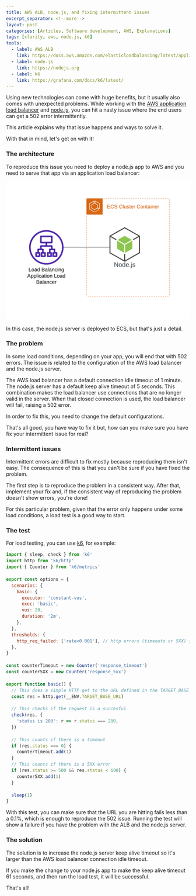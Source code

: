 ```yaml
---
title: AWS ALB, node.js, and fixing intermittent issues
excerpt_separator: <!--more-->
layout: post
categories: [Articles, Software development, AWS, Explanations]
tags: [clarity, aws, node.js, k6]
tools:
  - label: AWS ALB
    link: https://docs.aws.amazon.com/elasticloadbalancing/latest/application/introduction.html
  - label: node.js
    link: https://nodejs.org
  - label: k6
    link: https://grafana.com/docs/k6/latest/
---
```

Using new technologies can come with huge benefits, but it usually also comes with unexpected problems. While working with the [AWS application load balancer](https://docs.aws.amazon.com/elasticloadbalancing/latest/application/introduction.html) and [node.js](https://nodejs.org), you can hit a nasty issue where the end users can get a 502 error intermittently.


This article explains why that issue happens and ways to solve it.

With that in mind, let's get on with it!

<!--more-->

### The architecture

To reproduce this issue you need to deploy a node.js app to AWS and you need to serve that app via an application load balancer:

![Architecture diagram](/assets/alb-node/diagram.png)

In this case, the node.js server is deployed to ECS, but that's just a detail.

### The problem

In some load conditions, depending on your app, you will end that with 502 errors. The issue is related to the configuration of the AWS load balancer and the node.js server.

The AWS load balancer has a default connection idle timeout of 1 minute. The node.js server has a default keep alive timeout of 5 seconds. This combination makes the load balancer use connections that are no longer valid in the server. When that closed connection is used, the load balancer will fail, raising a 502 error.

In order to fix this, you need to change the default configurations.

That's all good, you have way to fix it but, how can you make sure you have fix your intermittent issue for real?

### Intermittent issues

Intermittent errors are difficult to fix mostly because reproducing them isn't easy. The consequence of this is that you can't be sure if you have fixed the problem.

The first step is to reproduce the problem in a consistent way. After that, implement your fix and, if the consistent way of reproducing the problem doesn't show errors, you're done!

For this particular problem, given that the error only happens under some load conditions, a load test is a good way to start.

### The test

For load testing, you can use [k6](https://grafana.com/docs/k6/latest/), for example:

```js
import { sleep, check } from 'k6'
import http from 'k6/http'
import { Counter } from 'k6/metrics'

export const options = {
  scenarios: {
    basic: {
      executor: 'constant-vus',
      exec: 'basic',
      vus: 20,
      duration: '2m',
    },
  },
  thresholds: {
    http_req_failed: ['rate<0.001'], // http errors (timeouts or 5XX) should be less than 1%
  },
}

const counterTimeout = new Counter('response_timeout')
const counter5XX = new Counter('response_5xx')

export function basic() {
  // This does a simple HTTP get to the URL defined in the TARGET_BASE_URL environment variable
  const res = http.get(__ENV.TARGET_BASE_URL)

  // This checks if the request is a succesful
  check(res, {
    'status is 200': r => r.status === 200,
  })

  // This counts if there is a timeout
  if (res.status === 0) {
    counterTimeout.add(1)
  }
  // This counts if there is a 5XX error
  if (res.status >= 500 && res.status < 600) {
    counter5XX.add(1)
  }

  sleep(1)
}
```

With this test, you can make sure that the URL you are hitting fails less than a 0.1%, which is enough to reproduce the 502 issue. Running the test will show a failure if you have the problem with the ALB and the node.js server.

### The solution

The solution is to increase the node.js server keep alive timeout so it's larger than the AWS load balancer connection idle timeout.

If you make the change to your node.js app to make the keep alive timeout 61 seconds, and then run the load test, it will be successful.

That's all!
